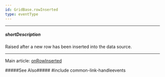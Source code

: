 ```yaml
---
id: GridBase.rowInserted
type: eventType
---
```

---
##### shortDescription
Raised after a new row has been inserted into the data source.

---
Main article: [onRowInserted](/api-reference/10%20UI%20Components/GridBase/1%20Configuration/onRowInserted.md '{basewidgetpath}/Configuration/#onRowInserted')

#####See Also#####
#include common-link-handleevents